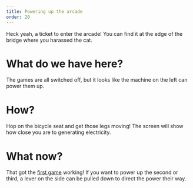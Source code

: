 ```yaml
---
title: Powering up the arcade
order: 20
---
```


Heck yeah, a ticket to enter the arcade! You can find it at the edge of the bridge where you harassed the cat.

# What do we have here?
The games are all switched off, but it looks like the machine on the left can power them up.

# How?
Hop on the bicycle seat and get those legs moving! The screen will show how close you are to generating electricity.

# What now?
That got the [first game](game1) working! If you want to power up the second or third, a lever on the side can be pulled down to direct the power their way.
